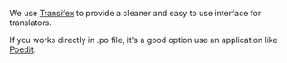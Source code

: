 We use [Transifex](https://www.transifex.com/ravada/ravada/) to provide a cleaner and easy to use interface for translators.

If you works directly in .po file, it's a good option use an application like [Poedit](https://poedit.net/).
